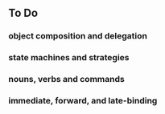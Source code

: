 ## To Do

### object composition and delegation

### state machines and strategies

### nouns, verbs and commands

### immediate, forward, and late-binding